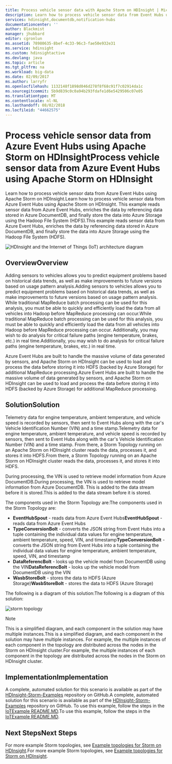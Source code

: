 ```yaml
---
title: Process vehicle sensor data with Apache Storm on HDInsight | Microsoft Docs
description: Learn how to process vehicle sensor data from Event Hubs using Apache Storm on HDInsight. Add model data from DocumentDB, and store output to storage.
services: hdinsight,documentdb,notification-hubs
documentationcenter: ''
author: Blackmist
manager: jhubbard
editor: cgronlun
ms.assetid: 78980635-8bef-4c33-96c3-fae50e932e31
ms.service: hdinsight
ms.custom: hdinsightactive
ms.devlang: java
ms.topic: article
ms.tgt_pltfrm: na
ms.workload: big-data
ms.date: 02/09/2017
ms.author: larryfr
ms.openlocfilehash: 1132148f1898d046d278f8f68c91f7c02914da1c
ms.sourcegitcommit: 5b9d839c0c0a94b293fdafe1d6e5429506c07e05
ms.translationtype: MT
ms.contentlocale: nl-NL
ms.lasthandoff: 08/02/2018
ms.locfileid: "44662575"
---
```

# <a name="process-vehicle-sensor-data-from-azure-event-hubs-using-apache-storm-on-hdinsight"></a><span data-ttu-id="6e022-104">Process vehicle sensor data from Azure Event Hubs using Apache Storm on HDInsight</span><span class="sxs-lookup"><span data-stu-id="6e022-104">Process vehicle sensor data from Azure Event Hubs using Apache Storm on HDInsight</span></span>

<span data-ttu-id="6e022-105">Learn how to process vehicle sensor data from Azure Event Hubs using Apache Storm on HDInsight.</span><span class="sxs-lookup"><span data-stu-id="6e022-105">Learn how to process vehicle sensor data from Azure Event Hubs using Apache Storm on HDInsight.</span></span> <span data-ttu-id="6e022-106">This example reads sensor data from Azure Event Hubs, enriches the data by referencing data stored in Azure DocumentDB, and finally store the data into Azure Storage using the Hadoop File System (HDFS).</span><span class="sxs-lookup"><span data-stu-id="6e022-106">This example reads sensor data from Azure Event Hubs, enriches the data by referencing data stored in Azure DocumentDB, and finally store the data into Azure Storage using the Hadoop File System (HDFS).</span></span>

![HDInsight and the Internet of Things (IoT) architecture diagram](https://docstestmedia1.blob.core.windows.net/azure-media/articles/hdinsight/media/hdinsight-storm-iot-eventhub-documentdb/iot.png)

## <a name="overview"></a><span data-ttu-id="6e022-108">Overview</span><span class="sxs-lookup"><span data-stu-id="6e022-108">Overview</span></span>

<span data-ttu-id="6e022-109">Adding sensors to vehicles allows you to predict equipment problems based on historical data trends, as well as make improvements to future versions based on usage pattern analysis.</span><span class="sxs-lookup"><span data-stu-id="6e022-109">Adding sensors to vehicles allows you to predict equipment problems based on historical data trends, as well as make improvements to future versions based on usage pattern analysis.</span></span> <span data-ttu-id="6e022-110">While traditional MapReduce batch processing can be used for this analysis, you must be able to quickly and efficiently load the data from all vehicles into Hadoop before MapReduce processing can occur.</span><span class="sxs-lookup"><span data-stu-id="6e022-110">While traditional MapReduce batch processing can be used for this analysis, you must be able to quickly and efficiently load the data from all vehicles into Hadoop before MapReduce processing can occur.</span></span> <span data-ttu-id="6e022-111">Additionally, you may wish to do analysis for critical failure paths (engine temperature, brakes, etc.) in real time.</span><span class="sxs-lookup"><span data-stu-id="6e022-111">Additionally, you may wish to do analysis for critical failure paths (engine temperature, brakes, etc.) in real time.</span></span>

<span data-ttu-id="6e022-112">Azure Event Hubs are built to handle the massive volume of data generated by sensors, and Apache Storm on HDInsight can be used to load and process the data before storing it into HDFS (backed by Azure Storage) for additional MapReduce processing.</span><span class="sxs-lookup"><span data-stu-id="6e022-112">Azure Event Hubs are built to handle the massive volume of data generated by sensors, and Apache Storm on HDInsight can be used to load and process the data before storing it into HDFS (backed by Azure Storage) for additional MapReduce processing.</span></span>

## <a name="solution"></a><span data-ttu-id="6e022-113">Solution</span><span class="sxs-lookup"><span data-stu-id="6e022-113">Solution</span></span>

<span data-ttu-id="6e022-114">Telemetry data for engine temperature, ambient temperature, and vehicle speed is recorded by sensors, then sent to Event Hubs along with the car's Vehicle Identification Number (VIN) and a time stamp.</span><span class="sxs-lookup"><span data-stu-id="6e022-114">Telemetry data for engine temperature, ambient temperature, and vehicle speed is recorded by sensors, then sent to Event Hubs along with the car's Vehicle Identification Number (VIN) and a time stamp.</span></span> <span data-ttu-id="6e022-115">From there, a Storm Topology running on an Apache Storm on HDInsight cluster reads the data, processes it, and stores it into HDFS.</span><span class="sxs-lookup"><span data-stu-id="6e022-115">From there, a Storm Topology running on an Apache Storm on HDInsight cluster reads the data, processes it, and stores it into HDFS.</span></span>

<span data-ttu-id="6e022-116">During processing, the VIN is used to retrieve model information from Azure DocumentDB.</span><span class="sxs-lookup"><span data-stu-id="6e022-116">During processing, the VIN is used to retrieve model information from Azure DocumentDB.</span></span> <span data-ttu-id="6e022-117">This is added to the data stream before it is stored.</span><span class="sxs-lookup"><span data-stu-id="6e022-117">This is added to the data stream before it is stored.</span></span>

<span data-ttu-id="6e022-118">The components used in the Storm Topology are:</span><span class="sxs-lookup"><span data-stu-id="6e022-118">The components used in the Storm Topology are:</span></span>

* <span data-ttu-id="6e022-119">**EventHubSpout** - reads data from Azure Event Hubs</span><span class="sxs-lookup"><span data-stu-id="6e022-119">**EventHubSpout** - reads data from Azure Event Hubs</span></span>
* <span data-ttu-id="6e022-120">**TypeConversionBolt** - converts the JSON string from Event Hubs into a tuple containing the individual data values for engine temperature, ambient temperature, speed, VIN, and timestamp</span><span class="sxs-lookup"><span data-stu-id="6e022-120">**TypeConversionBolt** - converts the JSON string from Event Hubs into a tuple containing the individual data values for engine temperature, ambient temperature, speed, VIN, and timestamp</span></span>
* <span data-ttu-id="6e022-121">**DataReferencBolt** - looks up the vehicle model from DocumentDB using the VIN</span><span class="sxs-lookup"><span data-stu-id="6e022-121">**DataReferencBolt** - looks up the vehicle model from DocumentDB using the VIN</span></span>
* <span data-ttu-id="6e022-122">**WasbStoreBolt** - stores the data to HDFS (Azure Storage)</span><span class="sxs-lookup"><span data-stu-id="6e022-122">**WasbStoreBolt** - stores the data to HDFS (Azure Storage)</span></span>

<span data-ttu-id="6e022-123">The following is a diagram of this solution:</span><span class="sxs-lookup"><span data-stu-id="6e022-123">The following is a diagram of this solution:</span></span>

![storm topology](https://docstestmedia1.blob.core.windows.net/azure-media/articles/hdinsight/media/hdinsight-storm-iot-eventhub-documentdb/iottopology.png)

> [!NOTE]
> <span data-ttu-id="6e022-125">This is a simplified diagram, and each component in the solution may have multiple instances.</span><span class="sxs-lookup"><span data-stu-id="6e022-125">This is a simplified diagram, and each component in the solution may have multiple instances.</span></span> <span data-ttu-id="6e022-126">For example, the multiple instances of each component in the topology are distributed across the nodes in the Storm on HDInsight cluster.</span><span class="sxs-lookup"><span data-stu-id="6e022-126">For example, the multiple instances of each component in the topology are distributed across the nodes in the Storm on HDInsight cluster.</span></span>
> 
> 

## <a name="implementation"></a><span data-ttu-id="6e022-127">Implementation</span><span class="sxs-lookup"><span data-stu-id="6e022-127">Implementation</span></span>

<span data-ttu-id="6e022-128">A complete, automated solution for this scenario is available as part of the [HDInsight-Storm-Examples](https://github.com/hdinsight/hdinsight-storm-examples) repository on GitHub.</span><span class="sxs-lookup"><span data-stu-id="6e022-128">A complete, automated solution for this scenario is available as part of the [HDInsight-Storm-Examples](https://github.com/hdinsight/hdinsight-storm-examples) repository on GitHub.</span></span> <span data-ttu-id="6e022-129">To use this example, follow the steps in the [IoTExample README.MD](https://github.com/hdinsight/hdinsight-storm-examples/blob/master/IotExample/README.md).</span><span class="sxs-lookup"><span data-stu-id="6e022-129">To use this example, follow the steps in the [IoTExample README.MD](https://github.com/hdinsight/hdinsight-storm-examples/blob/master/IotExample/README.md).</span></span>

## <a name="next-steps"></a><span data-ttu-id="6e022-130">Next Steps</span><span class="sxs-lookup"><span data-stu-id="6e022-130">Next Steps</span></span>

<span data-ttu-id="6e022-131">For more example Storm topologies, see [Example topologies for Storm on HDInsight](hdinsight-storm-example-topology.md).</span><span class="sxs-lookup"><span data-stu-id="6e022-131">For more example Storm topologies, see [Example topologies for Storm on HDInsight](hdinsight-storm-example-topology.md).</span></span>



